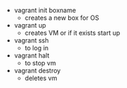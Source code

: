 - vagrant init boxname
  - creates a new box for OS
- vagrant up
  - creates VM or if it exists start up
- vagrant ssh
  - to log in
- vagrant halt
  - to stop vm
- vagrant destroy
  - deletes vm
